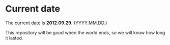 # Current date

The current date is **2012.09.29.** (YYYY.MM.DD.)

This repository will be good when the world ends, so we will know how long it lasted.